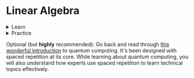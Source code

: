# Linear Algebra

<details>

<summary>Learn</summary>

I love 3Blue1Brown's [introduction to linear algebra](https://www.3blue1brown.com/topics/linear-algebra). Since it's relatively short, I'd recommend just watching the whole thing through.&#x20;

By the end, make sure you can answer the following questions.

* From Neel Nanda
  * What is a basis?
  * Does a vector space necessarily have a canonical basis?
  * Understand that a matrix is a linear map between two vector spaces (or from a vector space to itself)
  * What are orthogonal/orthonormal matrices, and how is changing to an orthonormal basis importantly different from just any change of basis?
  * What are eigenvalues and eigenvectors, and what do these tell you about a linear map?
* From me
  * When is a transformation linear?
  * What is the idea of duality in vectors in linear algebra?
  * How can the change of basis be described?
  * Use what you know about linear combinations to explain why matrix multiplication works.
  * If a matrix is encoding a transformation, what does it mean to multiply it by a vector?
  * How would you represent a transformation in an alternative coordinate system, in the "language" of the alternative coordinate system?

</details>

<details>

<summary>Practice</summary>

[https://www.madasmaths.com/archive\_maths\_booklets\_further\_topics\_linear\_algebra.html](https://www.madasmaths.com/archive_maths_booklets_further_topics_linear_algebra.html)

Answers to the questions in the last section:

* Lines stay straight + origin doesn't move
* The coordinates of a vector encode a transformation from whatever dimension it's in to 1 dimension on the line of its arrow if you "tip" the vector on its side to form a matrix. This means that the transformation is equal to the dot product with that vector.
* As a linear transformation, where the matrix is the coordinates of the new basis vectors.
* Vectors are always linear combinations (scale and add) of the basis vectors. When you do a transformation, you're changing the basis vectors, so the coordinates of the vector are instructions for how to scale the basis vectors. Just like before, the x value should scale by the x basis vector and the y value should scale by the y basis vector. That's why the "flip" happens.
* You are applying the transformation to that vector.
* Matrix multiply the basis vectors of the other system in our "language" by the transformation in our "language". This will give you the transformation in our "language". Then, matrix multiply by the inverse of the basis vector matrix. This will translate the transformation to the other system.

</details>

Optional (but **highly** recommended): Go back and read through [this wonderful introduction](https://quantum.country/) to quantum computing. It's been designed with spaced repetition at its core. While learning about quantum computing, you will also understand how experts use spaced repetition to learn technical topics effectively.&#x20;
